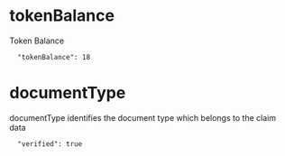 
# tokenBalance

Token Balance

```
  "tokenBalance": 18
```

# documentType

documentType identifies the document type which belongs to the claim data

```
  "verified": true 
 ```
